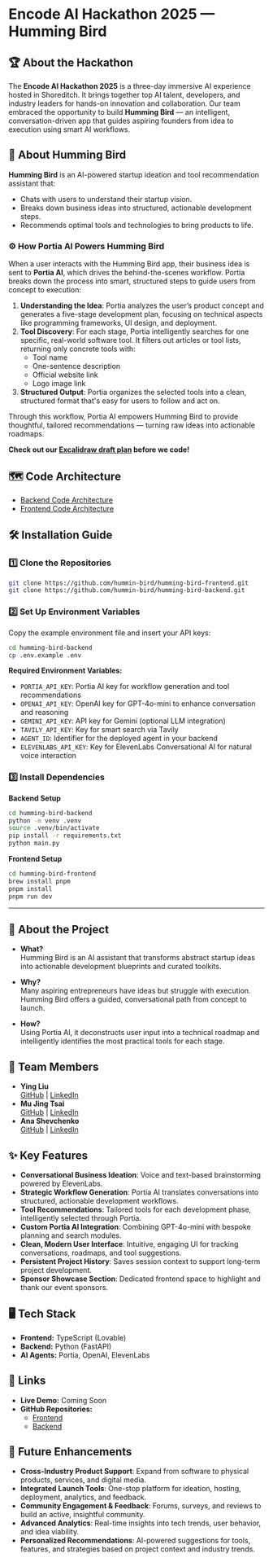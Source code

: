 # Encode AI Hackathon 2025 — Humming Bird

## 🏆 About the Hackathon
The **Encode AI Hackathon 2025** is a three-day immersive AI experience hosted in Shoreditch. It brings together top AI talent, developers, and industry leaders for hands-on innovation and collaboration. Our team embraced the opportunity to build **Humming Bird** — an intelligent, conversation-driven app that guides aspiring founders from idea to execution using smart AI workflows.

## 🚀 About Humming Bird
**Humming Bird** is an AI-powered startup ideation and tool recommendation assistant that:
- Chats with users to understand their startup vision.
- Breaks down business ideas into structured, actionable development steps.
- Recommends optimal tools and technologies to bring products to life.

### ⚙️ How Portia AI Powers Humming Bird
When a user interacts with the Humming Bird app, their business idea is sent to **Portia AI**, which drives the behind-the-scenes workflow. Portia breaks down the process into smart, structured steps to guide users from concept to execution:

1. **Understanding the Idea**: Portia analyzes the user’s product concept and generates a five-stage development plan, focusing on technical aspects like programming frameworks, UI design, and deployment.
2. **Tool Discovery**: For each stage, Portia intelligently searches for one specific, real-world software tool. It filters out articles or tool lists, returning only concrete tools with:
   - Tool name
   - One-sentence description
   - Official website link
   - Logo image link
3. **Structured Output**: Portia organizes the selected tools into a clean, structured format that's easy for users to follow and act on.

Through this workflow, Portia AI empowers Humming Bird to provide thoughtful, tailored recommendations — turning raw ideas into actionable roadmaps.

**Check out our [Excalidraw draft plan](https://excalidraw.com/#room=20a848c6f4d32631a366,Djw04yUeLslEFkLRntfsHw) before we code!**

## 🗺️ Code Architecture

- [Backend Code Architecture](https://github.com/hummin-bird/humming-bird-backend/blob/main/code_architecture.md)
- [Frontend Code Architecture](https://github.com/hummin-bird/humming-bird-frontend/blob/main/code-architecture.md)

## 🛠️ Installation Guide

### 1️⃣ Clone the Repositories
```bash
git clone https://github.com/hummin-bird/humming-bird-frontend.git
git clone https://github.com/hummin-bird/humming-bird-backend.git
```

### 2️⃣ Set Up Environment Variables
Copy the example environment file and insert your API keys:
```bash
cd humming-bird-backend
cp .env.example .env
```

**Required Environment Variables:**
- `PORTIA_API_KEY`: Portia AI key for workflow generation and tool recommendations
- `OPENAI_API_KEY`: OpenAI key for GPT-4o-mini to enhance conversation and reasoning
- `GEMINI_API_KEY`: API key for Gemini (optional LLM integration)
- `TAVILY_API_KEY`: Key for smart search via Tavily
- `AGENT_ID`: Identifier for the deployed agent in your backend
- `ELEVENLABS_API_KEY`: Key for ElevenLabs Conversational AI for natural voice interaction

### 3️⃣ Install Dependencies
**Backend Setup**
```bash
cd humming-bird-backend
python -m venv .venv
source .venv/bin/activate
pip install -r requirements.txt
python main.py
```

**Frontend Setup**
```bash
cd humming-bird-frontend
brew install pnpm
pnpm install
pnpm run dev
```

---

## 📁 About the Project
- **What?**  
  Humming Bird is an AI assistant that transforms abstract startup ideas into actionable development blueprints and curated toolkits.

- **Why?**  
  Many aspiring entrepreneurs have ideas but struggle with execution. Humming Bird offers a guided, conversational path from concept to launch.

- **How?**  
  Using Portia AI, it deconstructs user input into a technical roadmap and intelligently identifies the most practical tools for each stage.

## 👥 Team Members
- **Ying Liu**  
  [GitHub](https://github.com/sophia172) | [LinkedIn](https://www.linkedin.com/in/yingliu-data/)
- **Mu Jing Tsai**  
  [GitHub](https://github.com/sophia172) | [LinkedIn](https://www.linkedin.com/in/mu-jing-tsai/)
- **Ana Shevchenko**  
  [GitHub](https://github.com/a17o) | [LinkedIn](https://www.linkedin.com/in/cronaut/)

## ✨ Key Features
- **Conversational Business Ideation**: Voice and text-based brainstorming powered by ElevenLabs.
- **Strategic Workflow Generation**: Portia AI translates conversations into structured, actionable development workflows.
- **Tool Recommendations**: Tailored tools for each development phase, intelligently selected through Portia.
- **Custom Portia AI Integration**: Combining GPT-4o-mini with bespoke planning and search modules.
- **Clean, Modern User Interface**: Intuitive, engaging UI for tracking conversations, roadmaps, and tool suggestions.
- **Persistent Project History**: Saves session context to support long-term project development.
- **Sponsor Showcase Section**: Dedicated frontend space to highlight and thank our event sponsors.

## 🖥️ Tech Stack
- **Frontend:** TypeScript (Lovable)
- **Backend:** Python (FastAPI)
- **AI Agents:** Portia, OpenAI, ElevenLabs

## 🔗 Links
- **Live Demo:** Coming Soon
- **GitHub Repositories:**
  - [Frontend](https://github.com/hummin-bird/humming-bird-frontend.git)
  - [Backend](https://github.com/hummin-bird/humming-bird-backend.git)

## 🌱 Future Enhancements
- **Cross-Industry Product Support**: Expand from software to physical products, services, and digital media.
- **Integrated Launch Tools**: One-stop platform for ideation, hosting, deployment, analytics, and feedback.
- **Community Engagement & Feedback**: Forums, surveys, and reviews to build an active, insightful community.
- **Advanced Analytics**: Real-time insights into tech trends, user behavior, and idea viability.
- **Personalized Recommendations**: AI-powered suggestions for tools, features, and strategies based on project context and industry trends.

